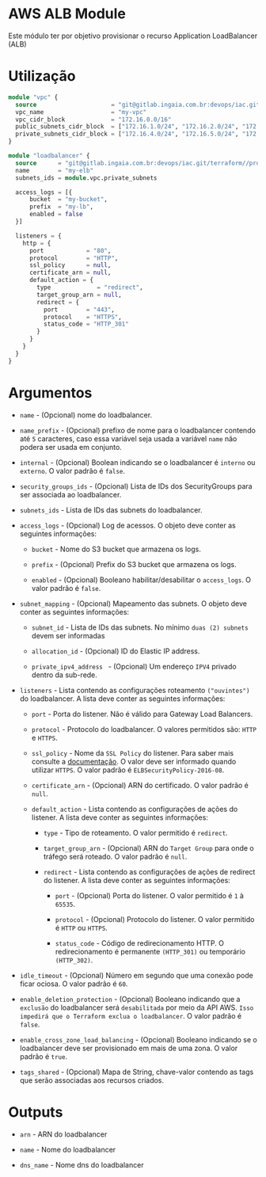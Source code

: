 # AWS ALB Module

Este módulo ter por objetivo provisionar o recurso Application LoadBalancer (ALB)

# Utilização

```terraform
module "vpc" {
  source                     = "git@gitlab.ingaia.com.br:devops/iac.git/terraform//providers/aws/vpc"
  vpc_name                   = "my-vpc"
  vpc_cidr_block             = "172.16.0.0/16"
  public_subnets_cidr_block  = ["172.16.1.0/24", "172.16.2.0/24", "172.16.3.0/24"]
  private_subnets_cidr_block = ["172.16.4.0/24", "172.16.5.0/24", "172.16.6.0/24"]
}

module "loadbalancer" {
  source      = "git@gitlab.ingaia.com.br:devops/iac.git/terraform//providers/aws/loadbalancer/application"
  name        = "my-elb"
  subnets_ids = module.vpc.private_subnets

  access_logs = [{ 
      bucket  = "my-bucket",
      prefix  = "my-lb",
      enabled = false
  }]

  listeners = {
    http = {
      port            = "80",
      protocol        = "HTTP",
      ssl_policy      = null,
      certificate_arn = null,
      default_action = {
        type             = "redirect",
        target_group_arn = null,
        redirect = {
          port        = "443",
          protocol    = "HTTPS",
          status_code = "HTTP_301"
        }
      }
    }
  }  
}
```

# Argumentos

* `name` - (Opcional) nome do loadbalancer.

* `name_prefix` - (Opcional) prefixo de nome para o loadbalancer contendo até `5` caracteres, caso essa variável seja usada a variável `name` não podera ser usada em conjunto.

* `internal` - (Opcional) Boolean indicando se o loadbalancer é `interno` ou `externo`. O valor padrão é `false`.

* `security_groups_ids` - (Opcional) Lista de IDs dos SecurityGroups para ser associada ao loadbalancer.

* `subnets_ids` - Lista de IDs das subnets do loadbalancer.

* `access_logs` - (Opcional) Log de acessos. O objeto deve conter as seguintes informações:

  * `bucket` - Nome do S3 bucket que armazena os logs.

  * `prefix` - (Opcional) Prefix do S3 bucket que armazena os logs.

  * `enabled` - (Opcional) Booleano habilitar/desabilitar o `access_logs`. O valor padrão é `false`.

* `subnet_mapping` - (Opcional) Mapeamento das subnets. O objeto deve conter as seguintes informações:

  * `subnet_id` - Lista de IDs das subnets. No mínimo `duas (2) subnets` devem ser informadas 

  * `allocation_id` - (Opcional) ID do Elastic IP address.

  * `private_ipv4_address ` - (Opcional) Um endereço `IPV4` privado dentro da sub-rede.

* `listeners` - Lista contendo as configurações roteamento `("ouvintes")` do loadbalancer. A lista deve conter as seguintes informações:

  * `port` - Porta do listener. Não é válido para Gateway Load Balancers. 

  * `protocol` - Protocolo do loadbalancer. O valores permitidos são: `HTTP` e `HTTPS`.

  * `ssl_policy` - Nome da `SSL Policy` do listener. Para saber mais consulte a [documentação](https://docs.aws.amazon.com/elasticloadbalancing/latest/classic/elb-security-policy-table.html). O valor deve ser informado quando utilizar `HTTPS`. O valor padrão é `ELBSecurityPolicy-2016-08`.

  * `certificate_arn` - (Opcional) ARN do certificado. O valor padrão é `null`.

  * `default_action` - Lista contendo as configurações de ações do listener. A lista deve conter as seguintes informações:

    * `type` - Tipo de roteamento. O valor permitido é `redirect`.

    * `target_group_arn` - (Opcional) ARN do `Target Group` para onde o tráfego será roteado. O valor padrão é `null`. 

    * `redirect` - Lista contendo as configurações de ações de redirect do listener. A lista deve conter as seguintes informações:

        * `port` - (Opcional) Porta do listener. O valor permitido é `1` à `65535`. 

        * `protocol` - (Opcional) Protocolo do listener. O valor permitido é `HTTP` ou `HTTPS`.  

        * `status_code` - Código de redirecionamento HTTP. O redirecionamento é permanente `(HTTP_301)` ou temporário `(HTTP_302)`.    

* `idle_timeout` - (Opcional) Número em segundo que uma conexão pode ficar ociosa. O valor padrão é `60`.

* `enable_deletion_protection` - (Opcional) Booleano indicando que a `exclusão` do loadbalancer será `desabilitada` por meio da API AWS. `Isso impedirá que o Terraform exclua o loadbalancer`. O valor padrão é `false`.

* `enable_cross_zone_load_balancing` - (Opcional) Booleano indicando se o loadbalancer deve ser provisionado em mais de uma zona. O valor padrão é `true`.

* `tags_shared` - (Opcional) Mapa de String, chave-valor contendo as tags que serão associadas aos recursos criados.

# Outputs

* `arn` - ARN do loadbalancer

* `name` - Nome do loadbalancer

* `dns_name` - Nome dns do loadbalancer
